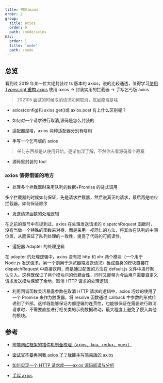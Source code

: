 ```yaml
---
title: 初识axios
order: 2
group:
  title: axios
  order: 0
  path: /node/axios
nav:
  order: 1
  title: 'node'
  path: /node
---
```


## 总览

看到过 2019 年某一位大佬封装过 ts 版本的 axios，说的比较通透，值得学习[使用 Typescript 重构 axios](https://www.cnblogs.com/wangjiachen666/p/11234163.html) 使用 axios -> 封装实用的拦截器 -> 手写乞丐版 axios

> 202105 面试的时候取消请求如何取消，底层原理是啥

- axios(config)和 axios.get()或 axios.post 有上什么区别呢？

- 如何对一个请求进行取消,源码是怎么封装的

- 适配器是啥，axios 两种适配器分别有啥用

- 手写一个乞丐版的 axios

> 任何东西都是从使用开始，逐渐加深了解，不然你去看源码看个寂寞

- 源码里封装的 tool

### axios 值得借鉴的地方

- 处理多个拦截器时采用队列的数据+Promise 的链式调用

多个拦截器的时候如何保证，先是请求拦截器，然后说真正的请求，最后再是响应拦截器，如何保证顺序

- 发送请求函数的处理逻辑

在之前的章节中有提到过，axios 在处理发送请求的 dispatchRequest 函数时，没有当做一个特殊的函数来对待，而是采用一视同仁的方法，将其放在队列的中间位置，从而保证了队列处理的一致性，提高了代码的可阅读性。

- 适配器 Adapter 的处理逻辑

在 adapter 的处理逻辑中，axios 没有把 http 和 xhr 两个模块（一个用于 Node.js 发送请求，另一个则用于浏览器端发送请求）当成自身的模块直接在 dispatchRequest 中直接饮用，而是通过配置的方法在 default.js 文件中进行默认引入。这样既保证了两个模块间的低耦合性，同时又能够为今后用户需要自定义请求发送模块保留了余地。取消 HTTP 请求的处理逻辑

- 利用回调函数灵活暴露参数在取消 HTTP 请求的逻辑中，axios 巧妙的使用了一个 Promise 来作为触发器，将 resolve 函数通过 callback 中参数的形式传递到了外部。这样既能够保证内部逻辑的连贯性，也能够保证在需要进行取消请求时，不需要直接进行相关类的示例数据改动，最大程度上避免了侵入其他的模块。

## 参考

- [前端网红框架的插件机制全梳理（axios、koa、redux、vuex）](https://mp.weixin.qq.com/s/V9IrtLA4CW5jnUO-YKzXLg)
- [面试官不要再问我 axios 了？我能手写简易版的 axios](https://mp.weixin.qq.com/s/nmKU-Z1Ewc75HH0NxgvcCw)
- [如何实现一个 HTTP 请求库——axios 源码阅读与分析](https://mp.weixin.qq.com/s/6qcYQ-ak5aIWBfE26NfYig)

- [手写 axios](https://mp.weixin.qq.com/s/L3w5puhwFz38wjpCuCxxJg)
